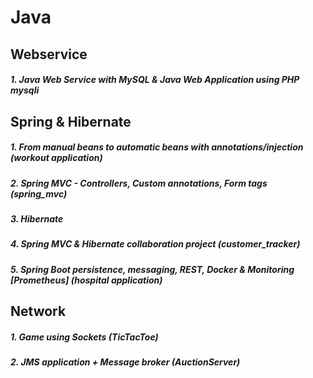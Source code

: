 # Java

## Webservice

##### 1. Java Web Service with MySQL & Java Web Application using PHP mysqli
 
## Spring & Hibernate 

##### 1. From manual beans to automatic beans with annotations/injection (workout application)

##### 2. Spring MVC - Controllers, Custom annotations, Form tags (spring_mvc)

##### 3. Hibernate

##### 4. Spring MVC & Hibernate collaboration project (customer_tracker)
 
##### 5. Spring Boot persistence, messaging, REST, Docker & Monitoring [Prometheus] (hospital application)

## Network

##### 1. Game using Sockets (TicTacToe)

##### 2. JMS application + Message broker (AuctionServer)
